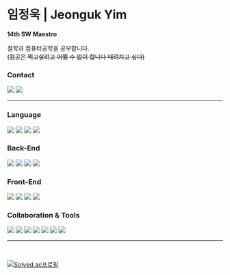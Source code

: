 # 임정욱 | Jeonguk Yim


<strong>14th SW Maestro</strong>   


철학과 컴퓨터공학을 공부합니다.
<br>
~~(컴공은 먹고살려고 어쩔 수 없이 합니다 때려치고 싶다)~~   


<h3>Contact</h3>

<div>

<a href="https://www.linkedin.com/in/jeonguk-yim/"><img  src="https://img.shields.io/badge/LinkedIn-0A66C2?style=flat-square&logo=LinkedIn&logoColor=white"/></a>
<a href="mailto:yju0808@naver.com"><img  src="https://img.shields.io/badge/Email-EA4335?style=flat-square&logo=Gmail&logoColor=white"/></a>

</div>

<hr/>


<h3>Language</h3>

<div>

<img src="https://img.shields.io/badge/JAVA-007396?style=flat-square&logo=java&logoColor=white">
<img src="https://img.shields.io/badge/Python-3776AB?style=flat-square&logo=Python&logoColor=white"/>
<img src="https://img.shields.io/badge/C-A8B9CC?style=flat-square&logo=C&logoColor=white"/>
<img  src="https://img.shields.io/badge/JavaScript-F7DF1E?style=flat-square&logo=JavaScript&logoColor=black"/>

</div>



<h3>Back-End</h3>

<div>

<img src="https://img.shields.io/badge/Spring Boot-6DB33F?style=flat-square&logo=Spring Boot&logoColor=white"/>
<img  src="https://img.shields.io/badge/MySQL-4479A1?style=flat-square&logo=MySQL&logoColor=white"/>
<img  src="https://img.shields.io/badge/NGINX-009639?style=flat-square&logo=NGINX&logoColor=white"/>
<img  src="https://img.shields.io/badge/Amazon AWS-232F3E?style=flat-square&logo=Amazon AWS&logoColor=white"/>

</div>



<h3>Front-End</h3>

<div>

<img  src="https://img.shields.io/badge/HTML5-E34F26?style=flat-square&logo=HTML5&logoColor=white"/>
<img  src="https://img.shields.io/badge/CSS3-1572B6?style=flat-square&logo=CSS3&logoColor=white"/>
<img  src="https://img.shields.io/badge/JavaScript-F7DF1E?style=flat-square&logo=JavaScript&logoColor=black"/>
<img  src="https://img.shields.io/badge/React.js-61DAFB?style=flat-square&logo=React&logoColor=black"/>

</div>



<h3>Collaboration & Tools</h3>

<div>

<img  src="https://img.shields.io/badge/Slack-4A154B?style=flat-square&logo=Slack&logoColor=white"/>
<img  src="https://img.shields.io/badge/Notion-000000?style=flat-square&logo=Notion&logoColor=white"/>
<img  src="https://img.shields.io/badge/Visual Studio-5C2D91?style=flat-square&logo=Visual Studio&logoColor=white"/>
<img  src="https://img.shields.io/badge/VS Code-007ACC?style=flat-square&logo=Visual Studio Code&logoColor=white"/>
<img  src="https://img.shields.io/badge/IntelliJ IDEA-000000?style=flat-square&logo=IntelliJ IDEA&logoColor=white"/>
<img  src="https://img.shields.io/badge/DataGrip-000000?style=flat-square&logo=DataGrip&logoColor=white"/>
<img  src="https://img.shields.io/badge/GitHub-181717?style=flat-square&logo=GitHub&logoColor=white"/>

</div>
<hr/>

<br>



[![Solved.ac프로필](http://mazassumnida.wtf/api/v2/generate_badge?boj=yju0808)](https://solved.ac/yju0808)